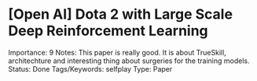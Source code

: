 # [Open AI] Dota 2 with Large Scale Deep Reinforcement Learning

Importance: 9
Notes: This paper is really good. It is about TrueSkill, architechture and interesting thing about surgeries for the training models.
Status: Done
Tags/Keywords: selfplay
Type: Paper